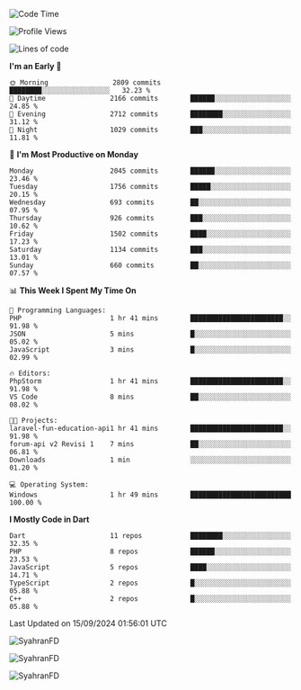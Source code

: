 <!--START_SECTION:waka-->
![Code Time](http://img.shields.io/badge/Code%20Time-416%20hrs%2057%20mins-blue)

![Profile Views](http://img.shields.io/badge/Profile%20Views-14-blue)

![Lines of code](https://img.shields.io/badge/From%20Hello%20World%20I%27ve%20Written-3.5%20million%20lines%20of%20code-blue)

**I'm an Early 🐤** 

```text
🌞 Morning                2809 commits        ████████░░░░░░░░░░░░░░░░░   32.23 % 
🌆 Daytime                2166 commits        ██████░░░░░░░░░░░░░░░░░░░   24.85 % 
🌃 Evening                2712 commits        ████████░░░░░░░░░░░░░░░░░   31.12 % 
🌙 Night                  1029 commits        ███░░░░░░░░░░░░░░░░░░░░░░   11.81 % 
```
📅 **I'm Most Productive on Monday** 

```text
Monday                   2045 commits        ██████░░░░░░░░░░░░░░░░░░░   23.46 % 
Tuesday                  1756 commits        █████░░░░░░░░░░░░░░░░░░░░   20.15 % 
Wednesday                693 commits         ██░░░░░░░░░░░░░░░░░░░░░░░   07.95 % 
Thursday                 926 commits         ███░░░░░░░░░░░░░░░░░░░░░░   10.62 % 
Friday                   1502 commits        ████░░░░░░░░░░░░░░░░░░░░░   17.23 % 
Saturday                 1134 commits        ███░░░░░░░░░░░░░░░░░░░░░░   13.01 % 
Sunday                   660 commits         ██░░░░░░░░░░░░░░░░░░░░░░░   07.57 % 
```


📊 **This Week I Spent My Time On** 

```text
💬 Programming Languages: 
PHP                      1 hr 41 mins        ███████████████████████░░   91.98 % 
JSON                     5 mins              █░░░░░░░░░░░░░░░░░░░░░░░░   05.02 % 
JavaScript               3 mins              █░░░░░░░░░░░░░░░░░░░░░░░░   02.99 % 

🔥 Editors: 
PhpStorm                 1 hr 41 mins        ███████████████████████░░   91.98 % 
VS Code                  8 mins              ██░░░░░░░░░░░░░░░░░░░░░░░   08.02 % 

🐱‍💻 Projects: 
laravel-fun-education-api1 hr 41 mins        ███████████████████████░░   91.98 % 
forum-api v2 Revisi 1    7 mins              ██░░░░░░░░░░░░░░░░░░░░░░░   06.81 % 
Downloads                1 min               ░░░░░░░░░░░░░░░░░░░░░░░░░   01.20 % 

💻 Operating System: 
Windows                  1 hr 49 mins        █████████████████████████   100.00 % 
```

**I Mostly Code in Dart** 

```text
Dart                     11 repos            ████████░░░░░░░░░░░░░░░░░   32.35 % 
PHP                      8 repos             ██████░░░░░░░░░░░░░░░░░░░   23.53 % 
JavaScript               5 repos             ████░░░░░░░░░░░░░░░░░░░░░   14.71 % 
TypeScript               2 repos             █░░░░░░░░░░░░░░░░░░░░░░░░   05.88 % 
C++                      2 repos             █░░░░░░░░░░░░░░░░░░░░░░░░   05.88 % 
```




 Last Updated on 15/09/2024 01:56:01 UTC
<!--END_SECTION:waka-->

<p align="left">
  <img src="https://github-readme-stats.vercel.app/api/top-langs?username=SyahranFD&layout=donut&hide=C%2B%2B,CMake,css&show_icons=true&locale=en&&theme=blueberry" alt="SyahranFD" />
</p>

<p align="left">
  <img src="https://github-readme-stats.vercel.app/api?username=SyahranFD&show_icons=true&locale=en&theme=blueberry" alt="SyahranFD" />
</p>

<p align="left">
  <img src="https://streak-stats.demolab.com/?user=SyahranFD&theme=blueberry" alt="SyahranFD"/>
</p>
